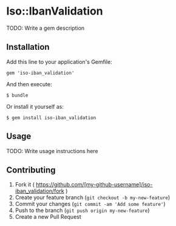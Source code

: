 # Iso::IbanValidation

TODO: Write a gem description

## Installation

Add this line to your application's Gemfile:

    gem 'iso-iban_validation'

And then execute:

    $ bundle

Or install it yourself as:

    $ gem install iso-iban_validation

## Usage

TODO: Write usage instructions here

## Contributing

1. Fork it ( https://github.com/[my-github-username]/iso-iban_validation/fork )
2. Create your feature branch (`git checkout -b my-new-feature`)
3. Commit your changes (`git commit -am 'Add some feature'`)
4. Push to the branch (`git push origin my-new-feature`)
5. Create a new Pull Request
